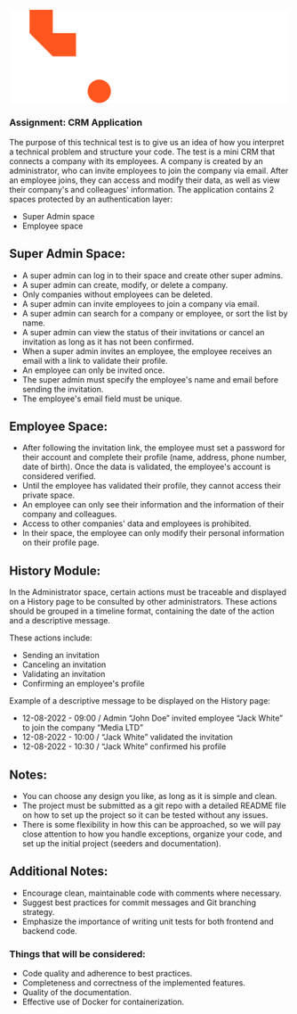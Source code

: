 <p align="center">
  <img src="../tw-logo.svg" alt="Tingis Web Logo" style="width:500px;">
</p>

### Assignment: CRM Application

The purpose of this technical test is to give us an idea of how you interpret a technical problem and structure your code. The test is a mini CRM that connects a company with its employees. A company is created by an administrator, who can invite employees to join the company via email. After an employee joins, they can access and modify their data, as well as view their company's and colleagues' information. The application contains 2 spaces protected by an authentication layer:

- Super Admin space
- Employee space

## Super Admin Space:

- A super admin can log in to their space and create other super admins.
- A super admin can create, modify, or delete a company.
- Only companies without employees can be deleted.
- A super admin can invite employees to join a company via email.
- A super admin can search for a company or employee, or sort the list by name.
- A super admin can view the status of their invitations or cancel an invitation as long as it has not been confirmed.
- When a super admin invites an employee, the employee receives an email with a link to validate their profile.
- An employee can only be invited once.
- The super admin must specify the employee's name and email before sending the invitation.
- The employee's email field must be unique.

## Employee Space:

- After following the invitation link, the employee must set a password for their account and complete their profile (name, address, phone number, date of birth). Once the data is validated, the employee's account is considered verified.
- Until the employee has validated their profile, they cannot access their private space.
- An employee can only see their information and the information of their company and colleagues.
- Access to other companies' data and employees is prohibited.
- In their space, the employee can only modify their personal information on their profile page.

## History Module:

In the Administrator space, certain actions must be traceable and displayed on a History page to be consulted by other administrators. These actions should be grouped in a timeline format, containing the date of the action and a descriptive message.

These actions include:

- Sending an invitation
- Canceling an invitation
- Validating an invitation
- Confirming an employee's profile

Example of a descriptive message to be displayed on the History page:

- 12-08-2022 - 09:00 / Admin “John Doe” invited employee “Jack White” to join the company “Media LTD”
- 12-08-2022 - 10:00 / “Jack White” validated the invitation
- 12-08-2022 - 10:30 / “Jack White” confirmed his profile

## Notes:

- You can choose any design you like, as long as it is simple and clean.
- The project must be submitted as a git repo with a detailed README file on how to set up the project so it can be tested without any issues.
- There is some flexibility in how this can be approached, so we will pay close attention to how you handle exceptions, organize your code, and set up the initial project (seeders and documentation).

## Additional Notes:

- Encourage clean, maintainable code with comments where necessary.
- Suggest best practices for commit messages and Git branching strategy.
- Emphasize the importance of writing unit tests for both frontend and backend code.

### Things that will be considered:

- Code quality and adherence to best practices.
- Completeness and correctness of the implemented features.
- Quality of the documentation.
- Effective use of Docker for containerization.
